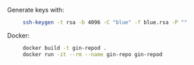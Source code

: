 
Generate keys with:
```bash
     ssh-keygen -t rsa -b 4096 -C "blue" -f blue.rsa -P ""
```

Docker:
```bash
     docker build -t gin-repod .
     docker run -it --rm --name gin-repo gin-repod
```